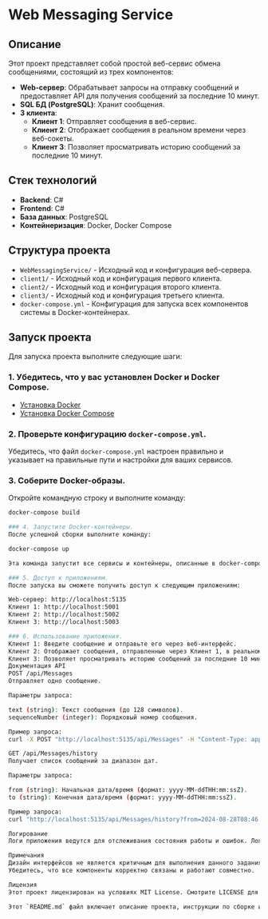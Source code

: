 # Web Messaging Service

## Описание

Этот проект представляет собой простой веб-сервис обмена сообщениями, состоящий из трех компонентов:

- **Web-сервер**: Обрабатывает запросы на отправку сообщений и предоставляет API для получения сообщений за последние 10 минут.
- **SQL БД (PostgreSQL)**: Хранит сообщения.
- **3 клиента**:
  - **Клиент 1**: Отправляет сообщения в веб-сервис.
  - **Клиент 2**: Отображает сообщения в реальном времени через веб-сокеты.
  - **Клиент 3**: Позволяет просматривать историю сообщений за последние 10 минут.

## Стек технологий

- **Backend**: C#
- **Frontend**: C#
- **База данных**: PostgreSQL
- **Контейнеризация**: Docker, Docker Compose

## Структура проекта

- `WebMessagingService/` - Исходный код и конфигурация веб-сервера.
- `client1/` - Исходный код и конфигурация первого клиента.
- `client2/` - Исходный код и конфигурация второго клиента.
- `client3/` - Исходный код и конфигурация третьего клиента.
- `docker-compose.yml` - Конфигурация для запуска всех компонентов системы в Docker-контейнерах.

## Запуск проекта

Для запуска проекта выполните следующие шаги:

### 1. Убедитесь, что у вас установлен Docker и Docker Compose.

- [Установка Docker](https://docs.docker.com/get-docker/)
- [Установка Docker Compose](https://docs.docker.com/compose/install/)

### 2. Проверьте конфигурацию `docker-compose.yml`.

Убедитесь, что файл `docker-compose.yml` настроен правильно и указывает на правильные пути и настройки для ваших сервисов.

### 3. Соберите Docker-образы.

Откройте командную строку и выполните команду:

```bash
docker-compose build

### 4. Запустите Docker-контейнеры.
После успешной сборки выполните команду:

docker-compose up

Эта команда запустит все сервисы и контейнеры, описанные в docker-compose.yml.

### 5. Доступ к приложениям.
После запуска вы сможете получить доступ к следующим приложениям:

Web-сервер: http://localhost:5135
Клиент 1: http://localhost:5001
Клиент 2: http://localhost:5002
Клиент 3: http://localhost:5003

### 6. Использование приложения.
Клиент 1: Введите сообщение и отправьте его через веб-интерфейс.
Клиент 2: Отображает сообщения, отправленные через Клиент 1, в реальном времени.
Клиент 3: Позволяет просматривать историю сообщений за последние 10 минут.
Документация API
POST /api/Messages
Отправляет одно сообщение.

Параметры запроса:

text (string): Текст сообщения (до 128 символов).
sequenceNumber (integer): Порядковый номер сообщения.

Пример запроса:
curl -X POST "http://localhost:5135/api/Messages" -H "Content-Type: application/json" -d '{"text": "Hello", "sequenceNumber": 1}'

GET /api/Messages/history
Получает список сообщений за диапазон дат.

Параметры запроса:

from (string): Начальная дата/время (формат: yyyy-MM-ddTHH:mm:ssZ).
to (string): Конечная дата/время (формат: yyyy-MM-ddTHH:mm:ssZ).

Пример запроса:
curl "http://localhost:5135/api/Messages/history?from=2024-08-28T08:46:08Z&to=2024-08-28T08:56:08Z"

Логирование
Логи приложения ведутся для отслеживания состояния работы и ошибок. Логи можно просматривать через стандартный вывод Docker-контейнеров.

Примечания
Дизайн интерфейсов не является критичным для выполнения данного задания.
Убедитесь, что все компоненты корректно связаны и работают совместно.

Лицензия
Этот проект лицензирован на условиях MIT License. Смотрите LICENSE для подробностей.

Этот `README.md` файл включает описание проекта, инструкции по сборке и запуску, а также примеры использования API. Убедитесь, что вы настроили ваши пути и конфигурации в соответствии с вашим проектом.
